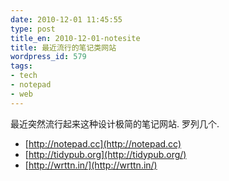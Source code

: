 ```yaml
---
date: 2010-12-01 11:45:55
type: post
title_en: 2010-12-01-notesite
title: 最近流行的笔记类网站
wordpress_id: 579
tags:
- tech
- notepad
- web
---
```


最近突然流行起来这种设计极简的笔记网站. 罗列几个.

* [http://notepad.cc](http://notepad.cc)
* [http://tidypub.org](http://tidypub.org/)
* [http://wrttn.in/](http://wrttn.in/)
